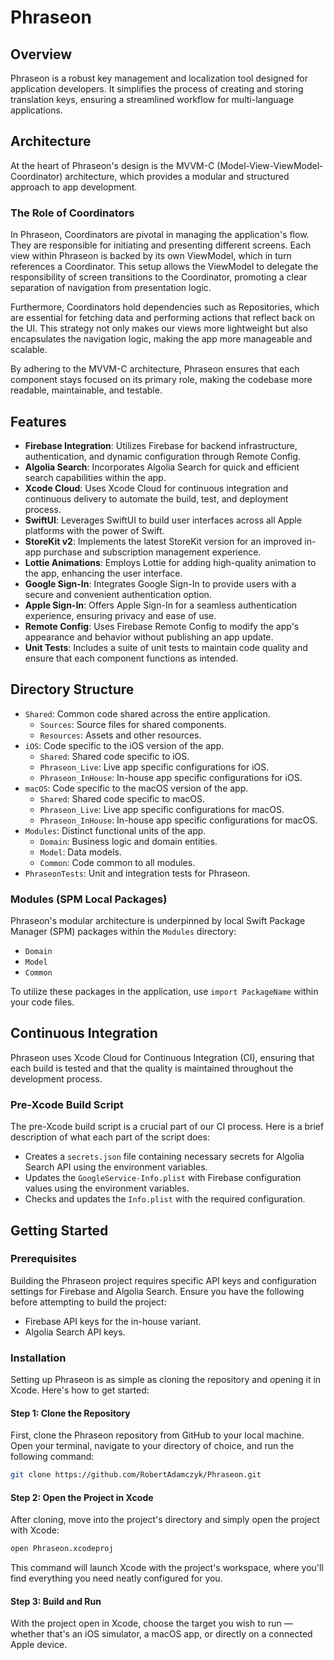 # Phraseon

## Overview
Phraseon is a robust key management and localization tool designed for application developers. It simplifies the process of creating and storing translation keys, ensuring a streamlined workflow for multi-language applications.

## Architecture

At the heart of Phraseon's design is the MVVM-C (Model-View-ViewModel-Coordinator) architecture, which provides a modular and structured approach to app development.

### The Role of Coordinators
In Phraseon, Coordinators are pivotal in managing the application's flow. They are responsible for initiating and presenting different screens. Each view within Phraseon is backed by its own ViewModel, which in turn references a Coordinator. This setup allows the ViewModel to delegate the responsibility of screen transitions to the Coordinator, promoting a clear separation of navigation from presentation logic.

Furthermore, Coordinators hold dependencies such as Repositories, which are essential for fetching data and performing actions that reflect back on the UI. This strategy not only makes our views more lightweight but also encapsulates the navigation logic, making the app more manageable and scalable.

By adhering to the MVVM-C architecture, Phraseon ensures that each component stays focused on its primary role, making the codebase more readable, maintainable, and testable.

## Features
- **Firebase Integration**: Utilizes Firebase for backend infrastructure, authentication, and dynamic configuration through Remote Config.
- **Algolia Search**: Incorporates Algolia Search for quick and efficient search capabilities within the app.
- **Xcode Cloud**: Uses Xcode Cloud for continuous integration and continuous delivery to automate the build, test, and deployment process.
- **SwiftUI**: Leverages SwiftUI to build user interfaces across all Apple platforms with the power of Swift.
- **StoreKit v2**: Implements the latest StoreKit version for an improved in-app purchase and subscription management experience.
- **Lottie Animations**: Employs Lottie for adding high-quality animation to the app, enhancing the user interface.
- **Google Sign-In**: Integrates Google Sign-In to provide users with a secure and convenient authentication option.
- **Apple Sign-In**: Offers Apple Sign-In for a seamless authentication experience, ensuring privacy and ease of use.
- **Remote Config**: Uses Firebase Remote Config to modify the app's appearance and behavior without publishing an app update.
- **Unit Tests**: Includes a suite of unit tests to maintain code quality and ensure that each component functions as intended.

## Directory Structure
- `Shared`: Common code shared across the entire application.
  - `Sources`: Source files for shared components.
  - `Resources`: Assets and other resources.
- `iOS`: Code specific to the iOS version of the app.
  - `Shared`: Shared code specific to iOS.
  - `Phraseon_Live`: Live app specific configurations for iOS.
  - `Phraseon_InHouse`: In-house app specific configurations for iOS.
- `macOS`: Code specific to the macOS version of the app.
  - `Shared`: Shared code specific to macOS.
  - `Phraseon_Live`: Live app specific configurations for macOS.
  - `Phraseon_InHouse`: In-house app specific configurations for macOS.
- `Modules`: Distinct functional units of the app.
  - `Domain`: Business logic and domain entities.
  - `Model`: Data models.
  - `Common`: Code common to all modules.
- `PhraseonTests`: Unit and integration tests for Phraseon.

### Modules (SPM Local Packages)
Phraseon's modular architecture is underpinned by local Swift Package Manager (SPM) packages within the `Modules` directory:

- `Domain`
- `Model`
- `Common`

To utilize these packages in the application, use `import PackageName` within your code files.

## Continuous Integration
Phraseon uses Xcode Cloud for Continuous Integration (CI), ensuring that each build is tested and that the quality is maintained throughout the development process.

### Pre-Xcode Build Script
The pre-Xcode build script is a crucial part of our CI process. Here is a brief description of what each part of the script does:

- Creates a `secrets.json` file containing necessary secrets for Algolia Search API using the environment variables.
- Updates the `GoogleService-Info.plist` with Firebase configuration values using the environment variables.
- Checks and updates the `Info.plist` with the required configuration.

## Getting Started

### Prerequisites
Building the Phraseon project requires specific API keys and configuration settings for Firebase and Algolia Search. Ensure you have the following before attempting to build the project:
- Firebase API keys for the in-house variant.
- Algolia Search API keys.

### Installation
Setting up Phraseon is as simple as cloning the repository and opening it in Xcode. Here's how to get started:

#### Step 1: Clone the Repository
First, clone the Phraseon repository from GitHub to your local machine. Open your terminal, navigate to your directory of choice, and run the following command:

```bash
git clone https://github.com/RobertAdamczyk/Phraseon.git
```

#### Step 2: Open the Project in Xcode
After cloning, move into the project's directory and simply open the project with Xcode:

```bash
open Phraseon.xcodeproj
```

This command will launch Xcode with the project's workspace, where you'll find everything you need neatly configured for you.

#### Step 3: Build and Run
With the project open in Xcode, choose the target you wish to run — whether that's an iOS simulator, a macOS app, or directly on a connected Apple device.

